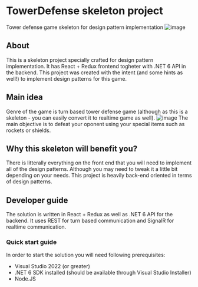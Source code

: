 # TowerDefense skeleton project
Tower defense game skeleton for design pattern implementation
![image](https://user-images.githubusercontent.com/54746064/208293825-01607f01-89f1-4fec-9c14-6268abc9a8cd.png)

## About

This is a skeleton project specially crafted for design pattern implementation. It has React + Redux frontend togheter with .NET 6 API in the backend.
This project was created with the intent (and some hints as well!) to implement design patterns for this game.

## Main idea
Genre of the game is turn based tower defense game (although as this is a skeleton - you can easily convert it to realtime game as well).
![image](https://user-images.githubusercontent.com/54746064/208293911-2d36c008-06dc-469f-850e-9df3780a0b14.png)
The main objective is to defeat your oponent using your special items such as rockets or shields.

## Why this skeleton will benefit you?

There is litterally everything on the front end that you will need to implement all of the design patterns. Although you may need to tweak it a little bit depending on your needs. This project is heavily back-end oriented in terms of design patterns.

## Developer guide

The solution is written in React + Redux as well as .NET 6 API for the backend. It uses REST for turn based communication and SignalR for realtime communication.

### Quick start guide

In order to start the solution you will need following prerequisites:
* Visual Studio 2022 (or greater)
* .NET 6 SDK installed (should be available through Visual Studio Installer)
* Node.JS
